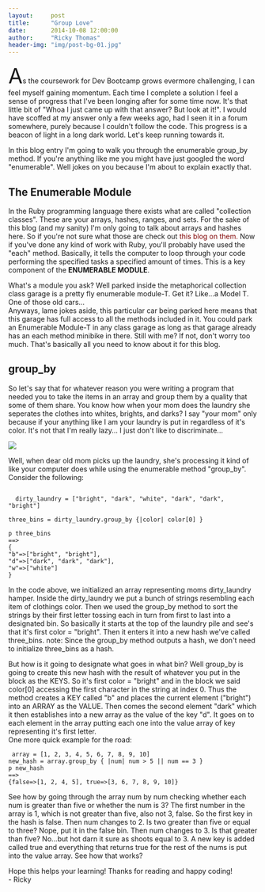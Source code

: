 ```yaml
---
layout:     post
title:      "Group Love"
date:       2014-10-08 12:00:00
author:     "Ricky Thomas"
header-img: "img/post-bg-01.jpg"
---
```


<p><span style="font-size: 3em">A</span>s the coursework for Dev Bootcamp grows evermore challenging, I can feel myself gaining momentum. Each time I complete a solution I feel a sense of progress that I've been longing after for some time now. It's that little bit of "Whoa I just came up with that answer? But look at it!". I would have scoffed at my answer only a few weeks ago, had I seen it in a forum somewhere, purely because I couldn't follow the code. This progress is a beacon of light in a long dark world. Let's keep running towards it.</p>
<p>In this blog entry I'm going to walk you through the enumerable group_by method. If you're anything like me you might have just googled the word "enumerable". Well jokes on you because I'm about to explain exactly that.</p>
<h2>The Enumerable Module</h2>
<p>In the Ruby programming language there exists what are called "collection classes". These are your arrays, hashes, ranges, and sets. For the sake of this blog (and my sanity) I'm only going to talk about arrays and hashes here. So if you're not sure what those are check out <a href="/2014/10/05/array-of-light" style="color:maroon; text-decoration:none">this blog on them.</a> Now if you've done any kind of work with Ruby, you'll probably have used the "each" method. Basically, it tells the computer to loop through your code performing the specified tasks a specified amount of times. This is a key component of the <strong>ENUMERABLE MODULE</strong>.</p>
<p>What's a module you ask? Well parked inside the metaphorical collection class garage is a pretty fly enumerable module-T. Get it? Like...a Model T. One of those old cars...<br>Anyways, lame jokes aside, this particular car being parked here means that this garage has full access to all the methods included in it. You could park an Enumerable Module-T in any class garage as long as that garage already has an each method minibike in there. Still with me? If not, don't worry too much. That's basically all you need to know about it for this blog.</p>
<h2>group_by </h2>
<p>So let's say that for whatever reason you were writing a program that needed you to take the items in an array and group them by a quality that some of them share. You know how when your mom does the laundry she seperates the clothes into whites, brights, and darks? I say "your mom" only because if your anything like I am your laundry is put in regardless of it's color. It's not that I'm really lazy... I just don't like to discriminate... </p>
<div id="pic-4"><img src="http://ecx.images-amazon.com/images/I/51KVBKWs7nL.jpg"></div>
<p>Well, when dear old mom picks up the laundry, she's processing it kind of like your computer does while using the enumerable method "group_by". Consider the following:</p>
<code>
  dirty_laundry = ["bright", "dark", "white", "dark", "dark", "bright"]<br><br>three_bins = dirty_laundry.group_by {|color| color[0] }<br><br>p three_bins<br>==><br>{<br>"b"=>["bright", "bright"],<br>"d"=>["dark", "dark", "dark"],<br>"w"=>["white"]<br>}
</code>
<p>In the code above, we initialized an array representing moms dirty_laundry hamper. Inside the dirty_laundry we put a bunch of strings resembling each item of clothings color. Then we used the group_by method to sort the strings by their first letter tossing each in turn from first to last into a designated bin. So basically it starts at the top of the laundry pile and see's that it's first color = "bright". Then it enters it into a new hash we've called three_bins. note: Since the group_by method outputs a hash, we don't need to initialize three_bins as a hash.</p>
<p>But how is it going to designate what goes in what bin? Well group_by is going to create this new hash with the result of whatever you put in the block as the KEYS. So it's first color = "bright" and in the block we said color[0] accessing the first character in the string at index 0. Thus the method creates a KEY called "b" and places the current element ("bright") into an ARRAY as the VALUE. Then comes the second element "dark" which it then establishes into a new array as the value of the key "d". It goes on to each element in the array putting each one into the value array of key representing it's first letter.<br>One more quick example for the road:</p>
<code> array = [1, 2, 3, 4, 5, 6, 7, 8, 9, 10]<br>new_hash = array.group_by { |num| num > 5 || num == 3 }<br>p new_hash<br>==><br>{false=>[1, 2, 4, 5], true=>[3, 6, 7, 8, 9, 10]}</code>
<p>See how by going through the array num by num checking whether each num is greater than five or whether the num is 3? The first number in the array is 1, which is not greater than five, also not 3, false. So the first key in the hash is false. Then num changes to 2. Is two greater than five or equal to three? Nope, put it in the false bin. Then num changes to 3. Is that greater than five? No...but hot darn it sure as shoots equal to 3. A new key is added called true and everything that returns true for the rest of the nums is put into the value array. See how that works?</p>
<p>Hope this helps your learning! Thanks for reading and happy coding!<br>- Ricky</p>